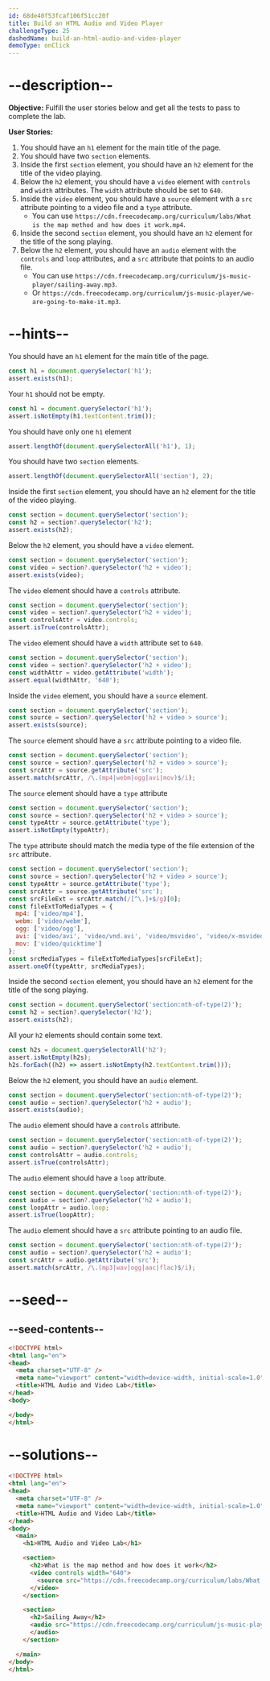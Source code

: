 ```yaml
---
id: 68de40f53fcaf106f51cc20f
title: Build an HTML Audio and Video Player
challengeType: 25
dashedName: build-an-html-audio-and-video-player
demoType: onClick
---
```


# --description--

**Objective:** Fulfill the user stories below and get all the tests to pass to complete the lab.

**User Stories:**

1. You should have an `h1` element for the main title of the page.
2. You should have two `section` elements.
3. Inside the first `section` element, you should have an `h2` element for the title of the video playing.
4. Below the `h2` element, you should have a `video` element with `controls` and `width` attributes. The `width` attribute should be set to `640`.
5. Inside the `video` element, you should have a `source` element with a `src` attribute pointing to a video file and a `type` attribute.
   - You can use `https://cdn.freecodecamp.org/curriculum/labs/What is the map method and how does it work.mp4`.
6. Inside the second `section` element, you should have an `h2` element for the title of the song playing.
7. Below the `h2` element, you should have an `audio` element with the `controls` and `loop` attributes, and a `src` attribute that points to an audio file.
   - You can use `https://cdn.freecodecamp.org/curriculum/js-music-player/sailing-away.mp3`.
   - Or `https://cdn.freecodecamp.org/curriculum/js-music-player/we-are-going-to-make-it.mp3`.

# --hints--

You should have an `h1` element for the main title of the page.

```js
const h1 = document.querySelector('h1');
assert.exists(h1);
```

Your `h1` should not be empty.

```js
const h1 = document.querySelector('h1');
assert.isNotEmpty(h1.textContent.trim());
```

You should have only one `h1` element

```js
assert.lengthOf(document.querySelectorAll('h1'), 1);
```

You should have two `section` elements.

```js
assert.lengthOf(document.querySelectorAll('section'), 2);

```

Inside the first `section` element, you should have an `h2` element for the title of the video playing.

```js
const section = document.querySelector('section');
const h2 = section?.querySelector('h2');
assert.exists(h2);
```

Below the `h2` element, you should have a `video` element.

```js
const section = document.querySelector('section');
const video = section?.querySelector('h2 + video');
assert.exists(video);
```

The `video` element should have a `controls` attribute.

```js
const section = document.querySelector('section');
const video = section?.querySelector('h2 + video');
const controlsAttr = video.controls;
assert.isTrue(controlsAttr);
```

The `video` element should have a `width` attribute set to `640`.

```js
const section = document.querySelector('section');
const video = section?.querySelector('h2 + video');
const widthAttr = video.getAttribute('width');
assert.equal(widthAttr, '640');
```

Inside the `video` element, you should have a `source` element.

```js
const section = document.querySelector('section');
const source = section?.querySelector('h2 + video > source');
assert.exists(source);
```

The `source` element should have a `src` attribute pointing to a video file.

```js
const section = document.querySelector('section');
const source = section?.querySelector('h2 + video > source');
const srcAttr = source.getAttribute('src');
assert.match(srcAttr, /\.(mp4|webm|ogg|avi|mov)$/i);
```

The `source` element should have a `type` attribute

```js
const section = document.querySelector('section');
const source = section?.querySelector('h2 + video > source');
const typeAttr = source.getAttribute('type');
assert.isNotEmpty(typeAttr);
```

The `type` attribute should match the media type of the file extension of the `src` attribute.

```js
const section = document.querySelector('section');
const source = section?.querySelector('h2 + video > source');
const typeAttr = source.getAttribute('type');
const srcAttr = source.getAttribute('src');
const srcFileExt = srcAttr.match(/[^\.]+$/g)[0];
const fileExtToMediaTypes = {
  mp4: ['video/mp4'],
  webm: ['video/webm'],
  ogg: ['video/ogg'],
  avi: ['video/avi', 'video/vnd.avi', 'video/msvideo', 'video/x-msvideo'],
  mov: ['video/quicktime']
};
const srcMediaTypes = fileExtToMediaTypes[srcFileExt];
assert.oneOf(typeAttr, srcMediaTypes);
```

Inside the second `section` element, you should have an `h2` element for the title of the song playing.

```js
const section = document.querySelector('section:nth-of-type(2)');
const h2 = section?.querySelector('h2');
assert.exists(h2);
```

All your `h2` elements should contain some text.

```js
const h2s = document.querySelectorAll('h2');
assert.isNotEmpty(h2s);
h2s.forEach((h2) => assert.isNotEmpty(h2.textContent.trim()));
```

Below the `h2` element, you should have an `audio` element.

```js
const section = document.querySelector('section:nth-of-type(2)');
const audio = section?.querySelector('h2 + audio');
assert.exists(audio);
```

The `audio` element should have a `controls` attribute.

```js
const section = document.querySelector('section:nth-of-type(2)');
const audio = section?.querySelector('h2 + audio');
const controlsAttr = audio.controls;
assert.isTrue(controlsAttr);
```

The `audio` element should have a `loop` attribute.

```js
const section = document.querySelector('section:nth-of-type(2)');
const audio = section?.querySelector('h2 + audio');
const loopAttr = audio.loop;
assert.isTrue(loopAttr);
```

The `audio` element should have a `src` attribute pointing to an audio file.

```js
const section = document.querySelector('section:nth-of-type(2)');
const audio = section?.querySelector('h2 + audio');
const srcAttr = audio.getAttribute('src');
assert.match(srcAttr, /\.(mp3|wav|ogg|aac|flac)$/i);
```

# --seed--

## --seed-contents--

```html
<!DOCTYPE html>
<html lang="en">
<head>
  <meta charset="UTF-8" />
  <meta name="viewport" content="width=device-width, initial-scale=1.0"/>
  <title>HTML Audio and Video Lab</title>
</head>
<body>

</body>
</html>
```

# --solutions--

```html
<!DOCTYPE html>
<html lang="en">
<head>
  <meta charset="UTF-8" />
  <meta name="viewport" content="width=device-width, initial-scale=1.0"/>
  <title>HTML Audio and Video Lab</title>
</head>
<body>
  <main>
    <h1>HTML Audio and Video Lab</h1>

    <section>
      <h2>What is the map method and how does it work</h2>
      <video controls width="640">
        <source src="https://cdn.freecodecamp.org/curriculum/labs/What is the map method and how does it work.mp4" type="video/mp4" />
      </video>
    </section>

    <section>
      <h2>Sailing Away</h2>
      <audio src="https://cdn.freecodecamp.org/curriculum/js-music-player/sailing-away.mp3" controls loop>
      </audio>
    </section>

  </main>
</body>
</html>
```
